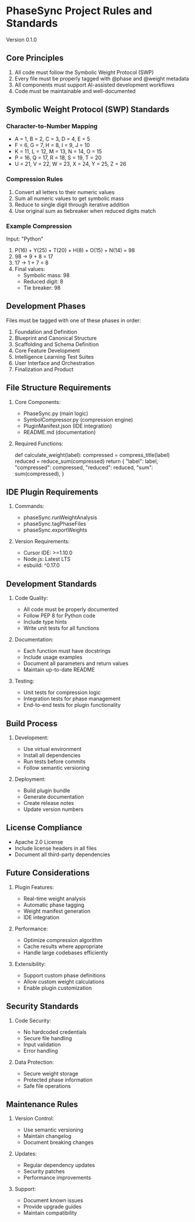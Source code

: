 # PhaseSync Project Rules and Standards
Version 0.1.0

## Core Principles
1. All code must follow the Symbolic Weight Protocol (SWP)
2. Every file must be properly tagged with @phase and @weight metadata
3. All components must support AI-assisted development workflows
4. Code must be maintainable and well-documented

## Symbolic Weight Protocol (SWP) Standards

### Character-to-Number Mapping
- A = 1, B = 2, C = 3, D = 4, E = 5
- F = 6, G = 7, H = 8, I = 9, J = 10
- K = 11, L = 12, M = 13, N = 14, O = 15
- P = 16, Q = 17, R = 18, S = 19, T = 20
- U = 21, V = 22, W = 23, X = 24, Y = 25, Z = 26

### Compression Rules
1. Convert all letters to their numeric values
2. Sum all numeric values to get symbolic mass
3. Reduce to single digit through iterative addition
4. Use original sum as tiebreaker when reduced digits match

### Example Compression
Input: "Python"
1. P(16) + Y(25) + T(20) + H(8) + O(15) + N(14) = 98
2. 98 → 9 + 8 = 17
3. 17 → 1 + 7 = 8
4. Final values:
   - Symbolic mass: 98
   - Reduced digit: 8
   - Tie breaker: 98

## Development Phases
Files must be tagged with one of these phases in order:
1. Foundation and Definition
2. Blueprint and Canonical Structure
3. Scaffolding and Schema Definition
4. Core Feature Development
5. Intelligence Learning Test Suites
6. User Interface and Orchestration
7. Finalization and Product

## File Structure Requirements
1. Core Components:
   - PhaseSync.py (main logic)
   - SymbolCompressor.py (compression engine)
   - PluginManifest.json (IDE integration)
   - README.md (documentation)

2. Required Functions:
   
   def calculate_weight(label):
       compressed = compress_title(label)
       reduced = reduce_sum(compressed)
       return {
           "label": label,
           "compressed": compressed,
           "reduced": reduced,
           "sum": sum(compressed),
       }
   

## IDE Plugin Requirements
1. Commands:
   - phaseSync.runWeightAnalysis
   - phaseSync.tagPhaseFiles
   - phaseSync.exportWeights

2. Version Requirements:
   - Cursor IDE: >=1.10.0
   - Node.js: Latest LTS
   - esbuild: ^0.17.0

## Development Standards
1. Code Quality:
   - All code must be properly documented
   - Follow PEP 8 for Python code
   - Include type hints
   - Write unit tests for all functions

2. Documentation:
   - Each function must have docstrings
   - Include usage examples
   - Document all parameters and return values
   - Maintain up-to-date README

3. Testing:
   - Unit tests for compression logic
   - Integration tests for phase management
   - End-to-end tests for plugin functionality

## Build Process
1. Development:
   - Use virtual environment
   - Install all dependencies
   - Run tests before commits
   - Follow semantic versioning

2. Deployment:
   - Build plugin bundle
   - Generate documentation
   - Create release notes
   - Update version numbers

## License Compliance
- Apache 2.0 License
- Include license headers in all files
- Document all third-party dependencies

## Future Considerations
1. Plugin Features:
   - Real-time weight analysis
   - Automatic phase tagging
   - Weight manifest generation
   - IDE integration

2. Performance:
   - Optimize compression algorithm
   - Cache results where appropriate
   - Handle large codebases efficiently

3. Extensibility:
   - Support custom phase definitions
   - Allow custom weight calculations
   - Enable plugin customization

## Security Standards
1. Code Security:
   - No hardcoded credentials
   - Secure file handling
   - Input validation
   - Error handling

2. Data Protection:
   - Secure weight storage
   - Protected phase information
   - Safe file operations

## Maintenance Rules
1. Version Control:
   - Use semantic versioning
   - Maintain changelog
   - Document breaking changes

2. Updates:
   - Regular dependency updates
   - Security patches
   - Performance improvements

3. Support:
   - Document known issues
   - Provide upgrade guides
   - Maintain compatibility 